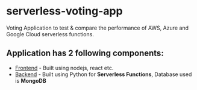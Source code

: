 # serverless-voting-app
Voting Application to test &amp; compare the performance of AWS, Azure and Google Cloud serverless functions.

## Application has 2 following components:
- [Frontend](./Frontend) - Built using nodejs, react etc.
- [Backend](./Backend) - Built using Python for **Serverless Functions**, Database used is **MongoDB**
